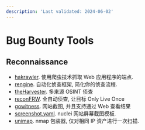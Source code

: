 ```yaml
---
description: 'Last validated: 2024-06-02'
---
```


# Bug Bounty Tools

## Reconnaissance

* [hakrawler](https://github.com/hakluke/hakrawler). 使用爬虫技术抓取 Web 应用程序的端点.
* [rengine](https://github.com/yogeshojha/rengine). 自动化侦查框架, 简化你的侦查流程.
* [theHarvester](https://github.com/laramies/theHarvester). 多来源 OSINT 侦查
* [reconFRW](https://github.com/six2dez/reconftw). 全自动侦查, 让目标 Only Live Once
* [gowitness](https://github.com/sensepost/gowitness). 网站截图, 并且支持通过 Web 查看结果
* [screenshot.yaml](https://github.com/projectdiscovery/nuclei-templates/blob/798fa434f8ccc1ba3aec9c5d61514cc5ab06aa5d/headless/screenshot.yaml). nuclei 网站屏幕截图模板.
* [unimap](https://github.com/Edu4rdSHL/unimap). nmap 包装器, 仅对相同 IP 资产进行一次扫描.

